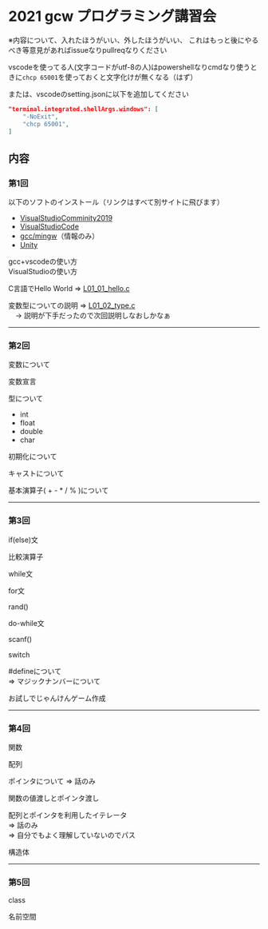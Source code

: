 # 2021 gcw プログラミング講習会

※内容について、入れたほうがいい、外したほうがいい、
これはもっと後にやるべき等意見があればissueなりpullreqなりください

vscodeを使ってる人(文字コードがutf-8の人)はpowershellなりcmdなり使うときに```chcp 65001```を使っておくと文字化けが無くなる（はず）

または、vscodeのsetting.jsonに以下を追加してください
```json
"terminal.integrated.shellArgs.windows": [
    "-NoExit",
    "chcp 65001",
]
```

## 内容

### 第1回

以下のソフトのインストール（リンクはすべて別サイトに飛びます）
- [VisualStudioComminity2019](https://visualstudio.microsoft.com/ja/downloads/)
- [VisualStudioCode](https://azure.microsoft.com/ja-jp/products/visual-studio-code/)
- [gcc/mingw](http://mingw-w64.org/doku.php/download/mingw-builds)（情報のみ）
- [Unity](https://unity3d.com/jp/get-unity/download)

gcc+vscodeの使い方<br>
VisualStudioの使い方

C言語でHello World => [L01_01_hello.c](L01_01_hello.c)

変数型についての説明 => [L01_02_type.c](L01_02_type.c)<br>
　-> 説明が下手だったので次回説明しなおしかなぁ

-----

### 第2回

変数について

変数宣言

型について
- int
- float
- double
- char

初期化について

キャストについて

基本演算子( + - * / % )について

-----

### 第3回

if(else)文

比較演算子

while文

for文

rand()

do-while文

scanf()

switch

#defineについて<br>
=> マジックナンバーについて

お試しでじゃんけんゲーム作成

-----

### 第4回

関数

配列

ポインタについて<vr>
=> 話のみ

関数の値渡しとポインタ渡し

配列とポインタを利用したイテレータ<br>
=> 話のみ<br>
=> 自分でもよく理解していないのでパス

構造体

-----

### 第5回

class

名前空間

